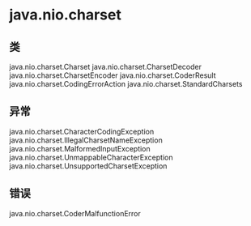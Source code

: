 # java.nio.charset

## 类

java.nio.charset.Charset
java.nio.charset.CharsetDecoder
java.nio.charset.CharsetEncoder
java.nio.charset.CoderResult
java.nio.charset.CodingErrorAction
java.nio.charset.StandardCharsets

## 异常

java.nio.charset.CharacterCodingException
java.nio.charset.IllegalCharsetNameException
java.nio.charset.MalformedInputException
java.nio.charset.UnmappableCharacterException
java.nio.charset.UnsupportedCharsetException

## 错误

java.nio.charset.CoderMalfunctionError




